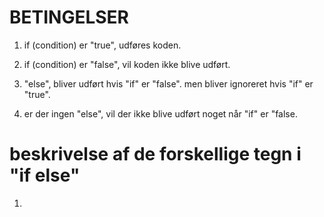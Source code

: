 # BETINGELSER

1. if (condition) er "true", udføres koden.

1. if (condition) er "false", vil koden ikke blive udført.

1. "else", bliver udført hvis "if" er "false". men bliver ignoreret hvis "if" er "true".

1. er der ingen "else", vil der ikke blive udført noget når "if" er "false.

# beskrivelse af de forskellige tegn i "if else"

1. 